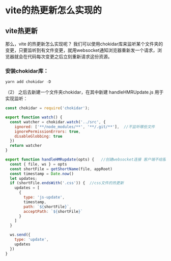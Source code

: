 # vite的热更新怎么实现的
## vite热更新


那么，vite 的热更新怎么实现呢？
我们可以使用chokidar库来监听某个文件夹的变更，只要监听到有文件变更，就用websocket通知浏览器重新发一个请求，浏览器就会在代码每次变更之后立刻重新请求这份资源。


### 安装chokidar库：

```js
yarn add chokidar -D
```
（2） 之后去新建一个文件夹chokidar，在其中新建 handleHMRUpdate.js 用于实现监听：
```js
const chokidar = require('chokidar');

export function watch() {
  const watcher = chokidar.watch('../src', {
    ignored: ['**/node_modules/**', '**/.git/**'],  //不监听哪些文件
    ignorePermissionErrors: true,
    disableGlobbing: true
  })
  return watcher
}

export function handleHMRupdate(opts) {   //创建websocket连接 客户端不给服务端发请求，服务端可以通过websocket来发数据
  const { file, ws } = opts
  const shortFile = getShortName(file, appRoot)
  const timestamp = Date.now()
  let updates;
  if (shortFile.endsWith('.css')) {  //css文件的热更新
    updates = [
      {
        type: 'js-update',
        timestamp,
        path: `${shortFile}`,
        acceptPath: `${shortFile}`
      }
    ]
  }

  ws.send({
    type: 'update',
    updates
  })
}
```

